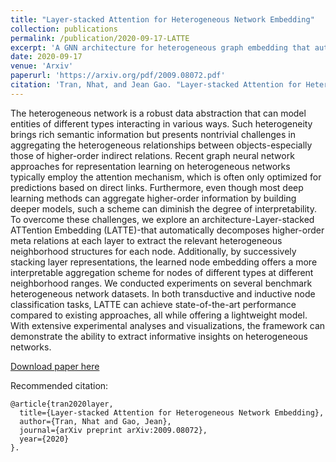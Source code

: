 ```yaml
---
title: "Layer-stacked Attention for Heterogeneous Network Embedding"
collection: publications
permalink: /publication/2020-09-17-LATTE
excerpt: 'A GNN architecture for heterogeneous graph embedding that automatically decomposes higher-order meta relations at each layer to extract the relevant heterogeneous neighborhood structures for each node.'
date: 2020-09-17
venue: 'Arxiv'
paperurl: 'https://arxiv.org/pdf/2009.08072.pdf'
citation: 'Tran, Nhat, and Jean Gao. "Layer-stacked Attention for Heterogeneous Network Embedding." arXiv preprint arXiv:2009.08072 (2020).'
---
```

The heterogeneous network is a robust data abstraction that can model entities of different types interacting in various ways. Such heterogeneity brings rich semantic information but presents nontrivial challenges in aggregating the heterogeneous relationships between objects-especially those of higher-order indirect relations. Recent graph neural network approaches for representation learning on heterogeneous networks typically employ the attention mechanism, which is often only optimized for predictions based on direct links. Furthermore, even though most deep learning methods can aggregate higher-order information by building deeper models, such a scheme can diminish the degree of interpretability. To overcome these challenges, we explore an architecture-Layer-stacked ATTention Embedding (LATTE)-that automatically decomposes higher-order meta relations at each layer to extract the relevant heterogeneous neighborhood structures for each node. Additionally, by successively stacking layer representations, the learned node embedding offers a more interpretable aggregation scheme for nodes of different types at different neighborhood ranges. We conducted experiments on several benchmark heterogeneous network datasets. In both transductive and inductive node classification tasks, LATTE can achieve state-of-the-art performance compared to existing approaches, all while offering a lightweight model. With extensive experimental analyses and visualizations, the framework can demonstrate the ability to extract informative insights on heterogeneous networks.

[Download paper here](https://arxiv.org/pdf/2009.08072)

Recommended citation: 

    @article{tran2020layer,
      title={Layer-stacked Attention for Heterogeneous Network Embedding},
      author={Tran, Nhat and Gao, Jean},
      journal={arXiv preprint arXiv:2009.08072},
      year={2020}
    }.